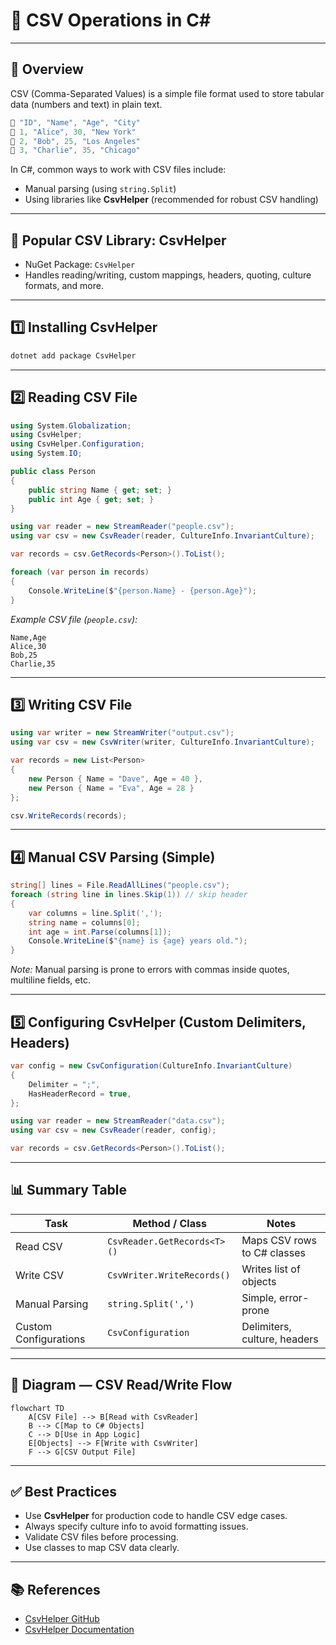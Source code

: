 # 📄 CSV Operations in C#

---

## 📌 Overview

CSV (Comma-Separated Values) is a simple file format used to store tabular data (numbers and text) in plain text.
```csharp
🔑 "ID", "Name", "Age", "City"
📝 1, "Alice", 30, "New York"
📝 2, "Bob", 25, "Los Angeles"
📝 3, "Charlie", 35, "Chicago"
```

In C#, common ways to work with CSV files include:

- Manual parsing (using `string.Split`)
- Using libraries like **CsvHelper** (recommended for robust CSV handling)

---

## 🔧 Popular CSV Library: CsvHelper

- NuGet Package: `CsvHelper`
- Handles reading/writing, custom mappings, headers, quoting, culture formats, and more.

---

## 1️⃣ Installing CsvHelper

```bash
dotnet add package CsvHelper
```

---

## 2️⃣ Reading CSV File

```csharp
using System.Globalization;
using CsvHelper;
using CsvHelper.Configuration;
using System.IO;

public class Person
{
    public string Name { get; set; }
    public int Age { get; set; }
}

using var reader = new StreamReader("people.csv");
using var csv = new CsvReader(reader, CultureInfo.InvariantCulture);

var records = csv.GetRecords<Person>().ToList();

foreach (var person in records)
{
    Console.WriteLine($"{person.Name} - {person.Age}");
}
```

*Example CSV file (`people.csv`):*

```csv
Name,Age
Alice,30
Bob,25
Charlie,35
```

---

## 3️⃣ Writing CSV File

```csharp
using var writer = new StreamWriter("output.csv");
using var csv = new CsvWriter(writer, CultureInfo.InvariantCulture);

var records = new List<Person>
{
    new Person { Name = "Dave", Age = 40 },
    new Person { Name = "Eva", Age = 28 }
};

csv.WriteRecords(records);
```

---

## 4️⃣ Manual CSV Parsing (Simple)

```csharp
string[] lines = File.ReadAllLines("people.csv");
foreach (string line in lines.Skip(1)) // skip header
{
    var columns = line.Split(',');
    string name = columns[0];
    int age = int.Parse(columns[1]);
    Console.WriteLine($"{name} is {age} years old.");
}
```

*Note:* Manual parsing is prone to errors with commas inside quotes, multiline fields, etc.

---

## 5️⃣ Configuring CsvHelper (Custom Delimiters, Headers)

```csharp
var config = new CsvConfiguration(CultureInfo.InvariantCulture)
{
    Delimiter = ";",
    HasHeaderRecord = true,
};

using var reader = new StreamReader("data.csv");
using var csv = new CsvReader(reader, config);

var records = csv.GetRecords<Person>().ToList();
```

---

## 📊 Summary Table

| Task                  | Method / Class               | Notes                       |
|-----------------------|-----------------------------|-----------------------------|
| Read CSV              | `CsvReader.GetRecords<T>()` | Maps CSV rows to C# classes |
| Write CSV             | `CsvWriter.WriteRecords()`   | Writes list of objects       |
| Manual Parsing        | `string.Split(',')`          | Simple, error-prone          |
| Custom Configurations | `CsvConfiguration`           | Delimiters, culture, headers|

---

## 🧭 Diagram — CSV Read/Write Flow

```mermaid
flowchart TD
    A[CSV File] --> B[Read with CsvReader]
    B --> C[Map to C# Objects]
    C --> D[Use in App Logic]
    E[Objects] --> F[Write with CsvWriter]
    F --> G[CSV Output File]
```

---

## ✅ Best Practices

- Use **CsvHelper** for production code to handle CSV edge cases.
- Always specify culture info to avoid formatting issues.
- Validate CSV files before processing.
- Use classes to map CSV data clearly.

---

## 📚 References

- [CsvHelper GitHub](https://github.com/JoshClose/CsvHelper)
- [CsvHelper Documentation](https://joshclose.github.io/CsvHelper/)
